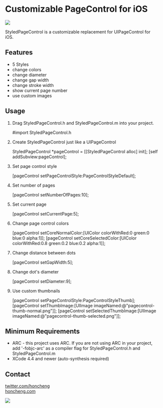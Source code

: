 Customizable PageControl for iOS
=============

<img src="https://github.com/honcheng/iOS-StyledPageControl/raw/master/screenshot.png"/>

StyledPageControl is a customizable replacement for UIPageControl for iOS. 

Features
--------
* 5 Styles
* change colors
* change diameter
* change gap width
* change stroke width
* show current page number
* use custom images

Usage
-----

1) Drag StyledPageControl.h and StyledPageControl.m into your project. 

    #import StyledPageControl.h

2) Create StyledPageControl just like a UIPageControl

    StyledPageControl *pageControl = [[StyledPageControl alloc] init];
	[self addSubview:pageControl];
	
3) Set page control style

	[pageControl setPageControlStyle:PageControlStyleDefault]; 
	
4) Set number of pages

	[pageControl setNumberOfPages:10];
	
5) Set current page

	[pageControl setCurrentPage:5];
	
6) Change page control colors
	
    [pageControl setCoreNormalColor:[UIColor colorWithRed:0 green:0 blue:0 alpha:1]];
    [pageControl setCoreSelectedColor:[UIColor colorWithRed:0.8 green:0.2 blue:0.2 alpha:1]];
	
7) Change distance between dots
	
	[pageControl setGapWidth:5];
	
8) Change dot's diameter
	
	[pageControl setDiameter:9];
	
9) Use custom thumbnails
	
    [pageControl setPageControlStyle:PageControlStyleThumb];
    [pageControl setThumbImage:[UIImage imageNamed:@"pagecontrol-thumb-normal.png"]];
    [pageControl setSelectedThumbImage:[UIImage imageNamed:@"pagecontrol-thumb-selected.png"]];
	

Minimum Requirements
--------------------
* ARC - this project uses ARC. If you are not using ARC in your project, add '-fobjc-arc' as a compiler flag for StyledPageControl.h and StyledPageControl.m
* XCode 4.4 and newer (auto-synthesis required)

Contact
-------

[twitter.com/honcheng](http://twitter.com/honcheng)  
[honcheng.com](http://honcheng.com)

![](http://www.cocoacontrols.com/analytics/honcheng/ios-styledpagecontrol.png)